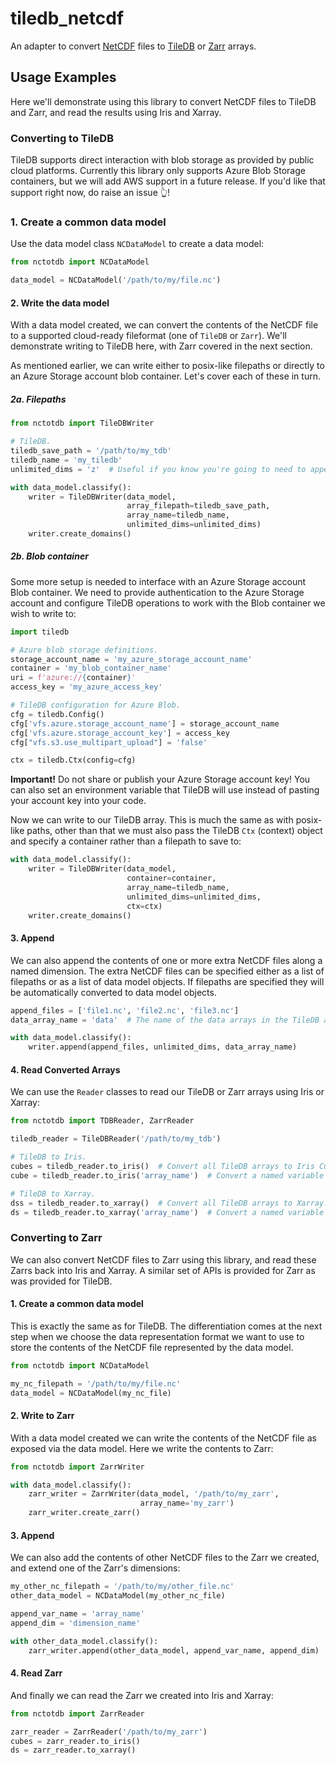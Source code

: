 # tiledb_netcdf
An adapter to convert [NetCDF](https://www.unidata.ucar.edu/software/netcdf/) files to [TileDB](https://tiledb.com/) or [Zarr](https://zarr.readthedocs.io/en/stable/index.html) arrays.

## Usage Examples

Here we'll demonstrate using this library to convert NetCDF files to TileDB and Zarr, and read the results using Iris and Xarray.

### Converting to TileDB

TileDB supports direct interaction with blob storage as provided by public cloud platforms.
Currently this library only supports Azure Blob Storage containers, but we will add AWS support
in a future release. If you'd like that support right now, do raise an issue 👆!

### 1. Create a common data model

Use the data model class `NCDataModel` to create a data model:

```python
from nctotdb import NCDataModel

data_model = NCDataModel('/path/to/my/file.nc')
```

#### 2. Write the data model

With a data model created, we can convert the contents of the NetCDF file to a supported
cloud-ready fileformat (one of `TileDB` or `Zarr`). We'll demonstrate writing to TileDB here,
with Zarr covered in the next section.

As mentioned earlier, we can write either to posix-like filepaths or directly to
an Azure Storage account blob container. Let's cover each of these in turn.

##### 2a. Filepaths

```python
from nctotdb import TileDBWriter

# TileDB.
tiledb_save_path = '/path/to/my_tdb'
tiledb_name = 'my_tiledb'
unlimited_dims = 'z'  # Useful if you know you're going to need to append to the `z` dimension

with data_model.classify():
    writer = TileDBWriter(data_model,
                          array_filepath=tiledb_save_path,
                          array_name=tiledb_name,
                          unlimited_dims=unlimited_dims)
    writer.create_domains()
```

##### 2b. Blob container

Some more setup is needed to interface with an Azure Storage account Blob container.
We need to provide authentication to the Azure Storage account and configure TileDB operations
to work with the Blob container we wish to write to:

```python
import tiledb

# Azure blob storage definitions.
storage_account_name = 'my_azure_storage_account_name'
container = 'my_blob_container_name'
uri = f'azure://{container}'
access_key = 'my_azure_access_key'

# TileDB configuration for Azure Blob.
cfg = tiledb.Config()
cfg['vfs.azure.storage_account_name'] = storage_account_name
cfg['vfs.azure.storage_account_key'] = access_key
cfg["vfs.s3.use_multipart_upload"] = 'false'

ctx = tiledb.Ctx(config=cfg)
```

**Important!** Do not share or publish your Azure Storage account key! You can also
set an environment variable that TileDB will use instead of pasting your account key
into your code.

Now we can write to our TileDB array. This is much the same as with posix-like
paths, other than that we must also pass the TileDB `Ctx` (context) object and specify
a container rather than a filepath to save to:

```python
with data_model.classify():
    writer = TileDBWriter(data_model,
                          container=container,
                          array_name=tiledb_name,
                          unlimited_dims=unlimited_dims,
                          ctx=ctx)
    writer.create_domains()
```

#### 3. Append

We can also append the contents of one or more extra NetCDF files along a named dimension.
The extra NetCDF files can be specified either as a list of filepaths or as a list of data model
objects. If filepaths are specified they will be automatically converted to data model objects.

```python
append_files = ['file1.nc', 'file2.nc', 'file3.nc']
data_array_name = 'data'  # The name of the data arrays in the TileDB array, typically `data`.

with data_model.classify():
    writer.append(append_files, unlimited_dims, data_array_name)
```

#### 4. Read Converted Arrays

We can use the `Reader` classes to read our TileDB or Zarr arrays using Iris or Xarray:

```python
from nctotdb import TDBReader, ZarrReader

tiledb_reader = TileDBReader('/path/to/my_tdb')

# TileDB to Iris.
cubes = tiledb_reader.to_iris()  # Convert all TileDB arrays to Iris Cubes.
cube = tiledb_reader.to_iris('array_name')  # Convert a named variable to an Iris Cube.

# TileDB to Xarray.
dss = tiledb_reader.to_xarray()  # Convert all TileDB arrays to Xarray.
ds = tiledb_reader.to_xarray('array_name')  # Convert a named variable to an Xarray dataset.
```

### Converting to Zarr

We can also convert NetCDF files to Zarr using this library, and read these Zarrs
back into Iris and Xarray. A similar set of APIs is provided for Zarr as was provided
for TileDB.

#### 1. Create a common data model

This is exactly the same as for TileDB. The differentiation comes at the next step
when we choose the data representation format we want to use to store the contents of
the NetCDF file represented by the data model.

```python
from nctotdb import NCDataModel

my_nc_filepath = '/path/to/my/file.nc'
data_model = NCDataModel(my_nc_file)
```

#### 2. Write to Zarr

With a data model created we can write the contents of the NetCDF file as exposed via
the data model. Here we write the contents to Zarr:

```python
from nctotdb import ZarrWriter

with data_model.classify():
    zarr_writer = ZarrWriter(data_model, '/path/to/my_zarr',
                             array_name='my_zarr')
    zarr_writer.create_zarr()
```

#### 3. Append

We can also add the contents of other NetCDF files to the Zarr we created, and
extend one of the Zarr's dimensions:

```python
my_other_nc_filepath = '/path/to/my/other_file.nc'
other_data_model = NCDataModel(my_other_nc_file)

append_var_name = 'array_name'
append_dim = 'dimension_name'

with other_data_model.classify():
    zarr_writer.append(other_data_model, append_var_name, append_dim)
```

#### 4. Read Zarr

And finally we can read the Zarr we created into Iris and Xarray:

```python
from nctotdb import ZarrReader

zarr_reader = ZarrReader('/path/to/my_zarr')
cubes = zarr_reader.to_iris()
ds = zarr_reader.to_xarray()
```
